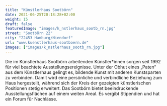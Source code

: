 ```yaml
---
title: "Künstlerhaus Sootbörn"
date: 2021-06-25T20:18:28+02:00
weight: 15
draft: false
featuredImage: "images/k_nstlerhaus_sootb_rn.jpg"
street: "Sootbörn 22"
city: "22453 Hamburg/Niendorf"
url: "www.kuenstlerhaus-sootboern.de"
images: ["images/k_nstlerhaus_sootb_rn.jpg"]
---
```


Die im Künstlerhaus Sootbörn arbeitenden Künstler*innen sorgen seit
1992 für viel beachtete Ausstellungsereignisse. Unter der Obhut eines
„Paten“ aus dem Künstlerhaus gelingt es, bildende Kunst mit anderen
Kunstsparten zu verbinden. Damit wird eine persönliche und verbindliche
Beziehung zum Haus hergestellt, während sich der Kreis der gezeigten
künstlerischen Positionen stetig erweitert. Das Sootbörn bietet beeindruckende
Ausstellungsflächen auf einem weiten Areal. Es vergibt Stipendien
und hat ein Forum für Nachlässe.

